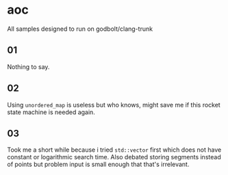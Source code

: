 # aoc

All samples designed to run on godbolt/clang-trunk

## 01

Nothing to say.

## 02

Using `unordered_map` is useless but who knows, might save me if this rocket state machine is needed again.

## 03

Took me a short while because i tried `std::vector` first which does not have constant or logarithmic search time.
Also debated storing segments instead of points but problem input is small enough that that's irrelevant.
